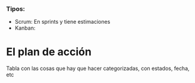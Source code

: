 ### Tipos:
- Scrum: En sprints y tiene estimaciones
- Kanban: 
# El plan de acción
Tabla con las cosas que hay que hacer categorizadas, con estados, fecha, etc


